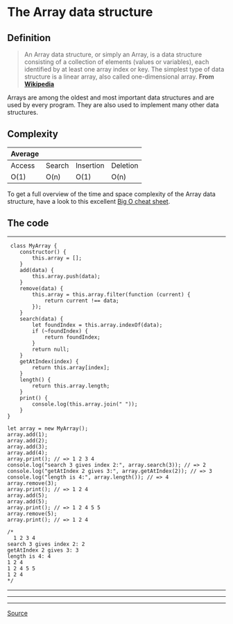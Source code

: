 The Array data structure
========================

Definition
----------

> An Array data structure, or simply an Array, is a data structure consisting of a collection of elements (values or variables), each identified by at least one array index or key. The simplest type of data structure is a linear array, also called one-dimensional array. **From [Wikipedia](https://en.wikipedia.org/wiki/Array_data_structure)**

Arrays are among the oldest and most important data structures and are used by every program. They are also used to implement many other data structures.

Complexity
----------

<table><thead><tr class="header"><th>Average</th><th> </th><th> </th><th> </th></tr></thead><tbody><tr class="odd"><td>Access</td><td>Search</td><td>Insertion</td><td>Deletion</td></tr><tr class="even"><td>O(1)</td><td>O(n)</td><td>O(1)</td><td>O(n)</td></tr></tbody></table>

To get a full overview of the time and space complexity of the Array data structure, have a look to this excellent [Big O cheat sheet](http://bigocheatsheet.com/).

The code
--------

------------------------------------------------------------------------

     class MyArray {
        constructor() {
            this.array = [];
        }
        add(data) {
            this.array.push(data);
        }
        remove(data) {
            this.array = this.array.filter(function (current) {
                return current !== data;
            });
        }
        search(data) {
            let foundIndex = this.array.indexOf(data);
            if (~foundIndex) {
                return foundIndex;
            }
            return null;
        }
        getAtIndex(index) {
            return this.array[index];
        }
        length() {
            return this.array.length;
        }
        print() {
            console.log(this.array.join(" "));
        }
    }

    let array = new MyArray();
    array.add(1);
    array.add(2);
    array.add(3);
    array.add(4);
    array.print(); // => 1 2 3 4
    console.log("search 3 gives index 2:", array.search(3)); // => 2
    console.log("getAtIndex 2 gives 3:", array.getAtIndex(2)); // => 3
    console.log("length is 4:", array.length()); // => 4
    array.remove(3);
    array.print(); // => 1 2 4
    array.add(5);
    array.add(5);
    array.print(); // => 1 2 4 5 5
    array.remove(5);
    array.print(); // => 1 2 4

    /*
      1 2 3 4
    search 3 gives index 2: 2
    getAtIndex 2 gives 3: 3
    length is 4: 4
    1 2 4
    1 2 4 5 5
    1 2 4
    */

------------------------------------------------------------------------

------------------------------------------------------------------------

------------------------------------------------------------------------

[Source](http://blog.benoitvallon.com/data-structures-in-javascript/the-array-data-structure/)
